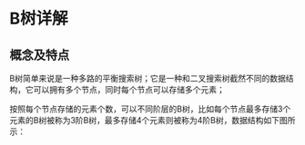 # B树详解

## 概念及特点

B树简单来说是一种多路的平衡搜索树；它是一种和二叉搜索树截然不同的数据结构，它可以拥有多个节点，同时每个节点可以存储多个元素；

按照每个节点存储的元素个数，可以不同阶层的B树，比如每个节点最多存储3个元素的B树被称为3阶B树，最多存储4个元素则被称为4阶B树，数据结构如下图所示：

